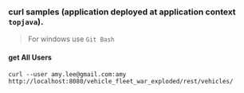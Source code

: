 ### curl samples (application deployed at application context `topjava`).
> For windows use `Git Bash`

#### get All Users
`curl --user amy.lee@gmail.com:amy http://localhost:8080/vehicle_fleet_war_exploded/rest/vehicles/`


